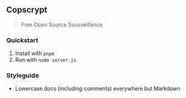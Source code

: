 ## Copscrypt

> Free Open Source Sousveillance

### Quickstart

1. Install with `pnpm`
2. Run with `node server.js`

### Styleguide

- Lowercase docs (including comments) everywhere but Markdown
